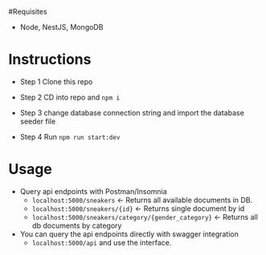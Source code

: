 #Requisites

- Node, NestJS, MongoDB

# Instructions
- Step 1
Clone this repo

- Step 2
CD into repo and `npm i`

- Step 3
change database connection string and import the database seeder file

- Step 4
Run `npm run start:dev`

# Usage

- Query api endpoints with Postman/Insomnia
  - `localhost:5000/sneakers` <- Returns all available documents in DB.
  - `localhost:5000/sneakers/{id}` <- Returns single document by id
  - `localhost:5000/sneakers/category/{gender_category}` <- Returns all db documents by category
- You can query the api endpoints directly with swagger integration
  - `localhost:5000/api` and use the interface. 
